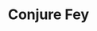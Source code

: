 ---
title: "Conjure Fey"
permalink: /spells/conjure-fey/
tags:
  - Spell
available_for:
  - Druid
  - Warlock
level: "6th Level"
school: "Conjuration"
range: "90 ft"
comp:
  - V
  - S
duration: "Up to 1 hour"
concentration: true
cast_time: "1 Minute"
description: |
  You summon a fey creature of challenge rating 6 or lower, or a fey spirit that takes the form of a beast of challenge rating 6 or lower. It appears in an unoccupied space that you can see within range. The fey creature disappears when it drops to 0 hit points or when the spell ends.

  The fey creature is friendly to you and your companions for the duration. Roll initiative for the creature, which has its own turns. It obeys any verbal commands that you issue to it (no action required by you), as long as they don't violate its alignment. If you don't issue any commands to the fey creature, it defends itself from hostile creatures but otherwise takes no actions.

  If your concentration is broken, the fey creature doesn't disappear. Instead, you lose control of the fey creature, it becomes hostile toward you and your companions, and it might attack. An uncontrolled fey creature can't be dismissed by you, and it disappears 1 hour after you summoned it.

  The GM has the fey creature's statistics.

  **At higher levels.** When you cast this spell using a spell slot of 7th level or higher, the challenge rating increases by 1 for each slot level above 6th.
excerpt: "You summon a fey creature of challenge rating 6 or lower, or a fey spirit that takes the form of a beast of challenge rating 6 or lower."
source: "Basic Rules"
---
